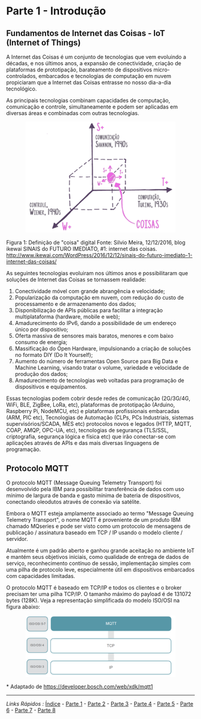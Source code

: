 # Parte 1 - Introdução

## Fundamentos de Internet das Coisas - IoT (Internet of Things)

A Internet das Coisas é um conjunto de tecnologias que vem evoluindo a décadas, e nos últimos anos, a expansão de conectividade, criação de plataformas de prototipação, barateamento de dispositivos micro-controlados, embarcados e tecnologias de computação em nuvem propiciaram que a Internet das Coisas entrasse no nosso dia-a-dia tecnológico.

As principais tecnologias combinam capacidades de computação, comunicação e controle, simultaneamente e podem ser aplicadas em diversas áreas e combinadas com outras tecnologias.

<p align="center">
<img src="https://github.com/cesariojr/iotmeetup/blob/master/content/iot.png" width="400">
</p>

Figura 1: Definição de "coisa" digital
Fonte: Silvio Meira, 12/12/2016, blog ikewai
SINAIS do FUTURO IMEDIATO, #1: internet das coisas. http://www.ikewai.com/WordPress/2016/12/12/sinais-do-futuro-imediato-1-internet-das-coisas/

As seguintes tecnologias evoluiram nos últimos anos e possibilitaram que soluções de Internet das Coisas se tornassem realidade:
1. Conectividade móvel com grande abrangência e velocidade;
2. Popularização da computação em nuvem, com redução do custo de processamento e de armazenamento dos dados;
3. Disponibilização de APIs públicas para facilitar a integração multiplataforma (hardware, mobile e web);
4. Amadurecimento do IPv6, dando a possibilidade de um endereço único por dispositivo;
5. Oferta massiva de sensores mais baratos, menores e com baixo consumo de energia;
6. Massificação do Open Hardware, impulsionando a criação de soluções no formato DIY (Do It Yourself);
7. Aumento do número de ferramentas Open Source para Big Data e Machine Learning, visando tratar o volume, variedade e velocidade de produção dos dados;
8. Amadurecimento de tecnologias web voltadas para programação de dispositivos e equipamentos.

Essas tecnologias podem cobrir desde redes de comunicação (2G/3G/4G, WiFi, BLE, ZigBee, LoRa, etc), plataformas de prototipação (Arduino, Raspberry Pi, NodeMCU, etc) e plataformas profissionais embarcadas (ARM, PIC etc), Tecnologias de Automação (CLPs, PCs Industriais, sistemas supervisórios/SCADA, MES etc) protocolos novos e legados (HTTP, MQTT, COAP, AMQP, OPC-UA, etc), tecnologias de segurança (TLS/SSL, criptografia, segurança lógica e física etc) que irão conectar-se com aplicações através de APIs e das mais diversas linguagens de programação.

## Protocolo MQTT

O protocolo MQTT (Message Queuing Telemetry Transport) foi desenvolvido pela IBM para possibilitar transferência de dados com uso mínimo de largura de banda e gasto mínima de bateria de dispositivos, conectando oleodutos através de conexão via satélite.

Embora o MQTT esteja amplamente associado ao termo "Message Queuing Telemetry Transport", o nome MQTT é proveniente de um produto IBM chamado MQseries e pode ser visto como um protocolo de mensagens de publicação / assinatura baseado em TCP / IP usando o modelo cliente / servidor.

Atualmente é um padrão aberto e ganhou grande aceitação no ambiente IoT e mantém seus objetivos iniciais, como qualidade de entrega de dados de serviço, reconhecimento contínuo de sessão, implementação simples com uma pilha de protocolo leve, especialmente útil em dispositivos embarcados com capacidades limitadas.

O protocolo MQTT é baseado em TCP/IP e todos os clientes e o broker precisam ter uma pilha TCP/IP. O tamanho máximo do payload é de 131072 bytes (128K). Veja a representação simplificada do modelo ISO/OSI na figura abaixo:

<p align="center">
<img src="https://github.com/cesariojr/iotmeetup/blob/master/content/mqtt.png" width="400">
</p>

\* Adaptado de https://developer.bosch.com/web/xdk/mqtt1

***
*Links Rápidos :*
[Índice](https://github.com/cesariojr/iotmeetup/) - [Parte 1](/content/intro.md) - [Parte 2](/content/prereq.md) - [Parte 3](/content/boilerplate.md) - [Parte 4](/content/platform.md) - [Parte 5](/content/device.md) - [Parte 6](/content/view.md) - [Parte 7](/content/nodered.md) - [Parte 8](/content/next.md)

